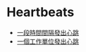 # Heartbeats

* [一段時間間隔發出心跳](https://github.com/kimi0230/ConcurrencyPatternsGolang/tree/master/heartbeats/interval-heartbeats.go)
* [一個工作單位發出心跳](https://github.com/kimi0230/ConcurrencyPatternsGolang/tree/master/heartbeats/work-unit-heartbeats.go)